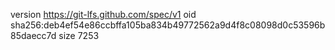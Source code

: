 version https://git-lfs.github.com/spec/v1
oid sha256:deb4ef54e86ccbffa105ba834b49772562a9d4f8c08098d0c53596b85daecc7d
size 7253
